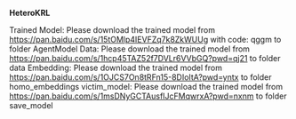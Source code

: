 **HeteroKRL**

Trained Model: Please download the trained model from https://pan.baidu.com/s/15tOMlp4IEVFZq7k8ZkWUUg with code: qggm to folder AgentModel
Data: Please download the trained model from https://pan.baidu.com/s/1hcp45TAZ52f7DVLr6VVbGQ?pwd=qj21 to folder data
Embedding: Please download the trained model from https://pan.baidu.com/s/1OJCS7On8tRFn15-8DIoItA?pwd=yntx to folder homo_embeddings
victim_model: Please download the trained model from https://pan.baidu.com/s/1msDNyGCTAusfIJcFMqwrxA?pwd=nxnm to folder save_model
